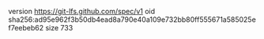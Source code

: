 version https://git-lfs.github.com/spec/v1
oid sha256:ad95e962f3b50db4ead8a790e40a109e732bb80ff555671a585025ef7eebeb62
size 733
